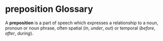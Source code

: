 # preposition Glossary
A **preposition** is a part of speech which expresses a relationship to a noun, pronoun or noun phrase, often spatial (*in*, *under*, *out*) or temporal (*before*, *after*, *during*).